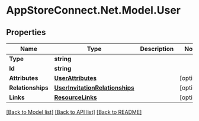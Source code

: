 # AppStoreConnect.Net.Model.User

## Properties

Name | Type | Description | Notes
------------ | ------------- | ------------- | -------------
**Type** | **string** |  | 
**Id** | **string** |  | 
**Attributes** | [**UserAttributes**](UserAttributes.md) |  | [optional] 
**Relationships** | [**UserInvitationRelationships**](UserInvitationRelationships.md) |  | [optional] 
**Links** | [**ResourceLinks**](ResourceLinks.md) |  | [optional] 

[[Back to Model list]](../README.md#documentation-for-models) [[Back to API list]](../README.md#documentation-for-api-endpoints) [[Back to README]](../README.md)

